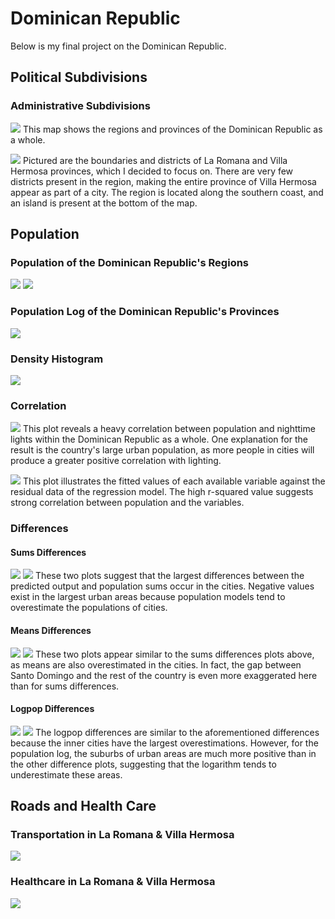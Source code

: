 # Dominican Republic

Below is my final project on the Dominican Republic.

## Political Subdivisions

### Administrative Subdivisions

![](dr.png)
This map shows the regions and provinces of the Dominican Republic as a whole.

![](combined.png)
Pictured are the boundaries and districts of La Romana and Villa Hermosa provinces, which I decided to focus on. There are very few districts present in the region, making the entire province of Villa Hermosa appear as part of a city. The region is located along the southern coast, and an island is present at the bottom of the map.

## Population

### Population of the Dominican Republic's Regions

![](dom_pop19_1.png)
![](domrepublic.png)

### Population Log of the Dominican Republic's Provinces

![](dom_logpop19b.png)

### Density Histogram

![](domhistogram.png)

### Correlation

![](domr2one.png)
This plot reveals a heavy correlation between population and nighttime lights within the Dominican Republic as a whole. One explanation for the result is the country's large urban population, as more people in cities will produce a greater positive correlation with lighting.

![](domr2two.png)
This plot illustrates the fitted values of each available variable against the residual data of the regression model. The high r-squared value suggests strong correlation between population and the variables.

### Differences
#### Sums Differences
![](diffsums.png)
![](diffsums3d.png)
These two plots suggest that the largest differences between the predicted output and population sums occur in the cities. Negative values exist in the largest urban areas because population models tend to overestimate the populations of cities.

#### Means Differences
![](diffmeans.png)
![](diffmeans3d.png)
These two plots appear similar to the sums differences plots above, as means are also overestimated in the cities. In fact, the gap between Santo Domingo and the rest of the country is even more exaggerated here than for sums differences.

#### Logpop Differences
![](difflogpop.png)
![](difflogpop3d.png)
The logpop differences are similar to the aforementioned differences because the inner cities have the largest overestimations. However, for the population log, the suburbs of urban areas are much more positive than in the other difference plots, suggesting that the logarithm tends to underestimate these areas.

## Roads and Health Care
### Transportation in La Romana & Villa Hermosa
![](dom_roads.png)

### Healthcare in La Romana & Villa Hermosa
![](dom_health.png)
